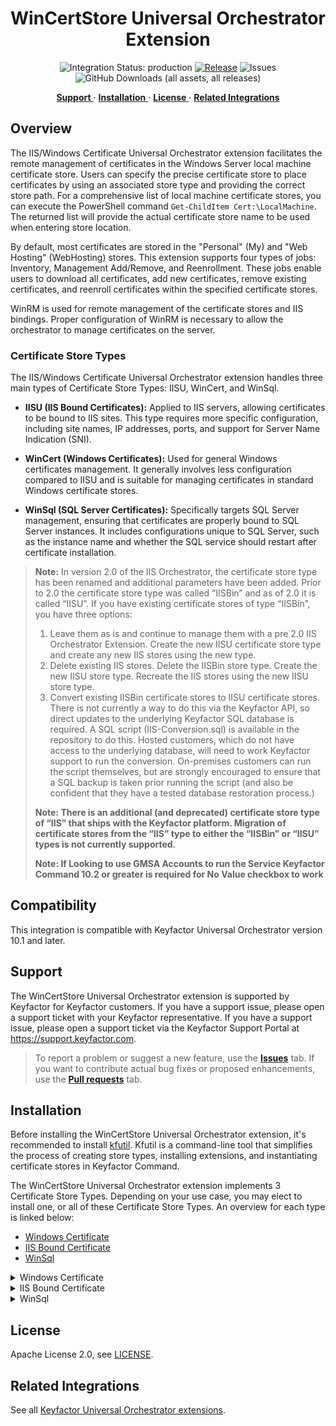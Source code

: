 <h1 align="center" style="border-bottom: none">
    WinCertStore Universal Orchestrator Extension
</h1>

<p align="center">
  <!-- Badges -->
<img src="https://img.shields.io/badge/integration_status-production-3D1973?style=flat-square" alt="Integration Status: production" />
<a href="https://github.com/Keyfactor/iis-orchestrator/releases"><img src="https://img.shields.io/github/v/release/Keyfactor/iis-orchestrator?style=flat-square" alt="Release" /></a>
<img src="https://img.shields.io/github/issues/Keyfactor/iis-orchestrator?style=flat-square" alt="Issues" />
<img src="https://img.shields.io/github/downloads/Keyfactor/iis-orchestrator/total?style=flat-square&label=downloads&color=28B905" alt="GitHub Downloads (all assets, all releases)" />
</p>

<p align="center">
  <!-- TOC -->
  <a href="#support">
    <b>Support</b>
  </a>
  ·
  <a href="#installation">
    <b>Installation</b>
  </a>
  ·
  <a href="#license">
    <b>License</b>
  </a>
  ·
  <a href="https://github.com/orgs/Keyfactor/repositories?q=orchestrator">
    <b>Related Integrations</b>
  </a>
</p>


## Overview

The IIS/Windows Certificate Universal Orchestrator extension facilitates the remote management of certificates in the Windows Server local machine certificate store. Users can specify the precise certificate store to place certificates by using an associated store type and providing the correct store path. For a comprehensive list of local machine certificate stores, you can execute the PowerShell command `Get-ChildItem Cert:\LocalMachine`. The returned list will provide the actual certificate store name to be used when entering store location.

By default, most certificates are stored in the "Personal" (My) and "Web Hosting" (WebHosting) stores. This extension supports four types of jobs: Inventory, Management Add/Remove, and Reenrollment. These jobs enable users to download all certificates, add new certificates, remove existing certificates, and reenroll certificates within the specified certificate stores.

WinRM is used for remote management of the certificate stores and IIS bindings. Proper configuration of WinRM is necessary to allow the orchestrator to manage certificates on the server.

### Certificate Store Types

The IIS/Windows Certificate Universal Orchestrator extension handles three main types of Certificate Store Types: IISU, WinCert, and WinSql.

- **IISU (IIS Bound Certificates):** Applied to IIS servers, allowing certificates to be bound to IIS sites. This type requires more specific configuration, including site names, IP addresses, ports, and support for Server Name Indication (SNI). 

- **WinCert (Windows Certificates):** Used for general Windows certificates management. It generally involves less configuration compared to IISU and is suitable for managing certificates in standard Windows certificate stores.

- **WinSql (SQL Server Certificates):** Specifically targets SQL Server management, ensuring that certificates are properly bound to SQL Server instances. It includes configurations unique to SQL Server, such as the instance name and whether the SQL service should restart after certificate installation.

> **Note:**
> In version 2.0 of the IIS Orchestrator, the certificate store type has been renamed and additional parameters have been added. Prior to 2.0 the certificate store type was called “IISBin” and as of 2.0 it is called “IISU”. If you have existing certificate stores of type “IISBin”, you have three options:
> 1. Leave them as is and continue to manage them with a pre 2.0 IIS Orchestrator Extension. Create the new IISU certificate store type and create any new IIS stores using the new type.
> 1. Delete existing IIS stores. Delete the IISBin store type. Create the new IISU store type. Recreate the IIS stores using the new IISU store type.
> 1. Convert existing IISBin certificate stores to IISU certificate stores. There is not currently a way to do this via the Keyfactor API, so direct updates to the underlying Keyfactor SQL database is required. A SQL script (IIS-Conversion.sql) is available in the repository to do this. Hosted customers, which do not have access to the underlying database, will need to work Keyfactor support to run the conversion. On-premises customers can run the script themselves, but are strongly encouraged to ensure that a SQL backup is taken prior running the script (and also be confident that they have a tested database restoration process.)
>
> **Note: There is an additional (and deprecated) certificate store type of “IIS” that ships with the Keyfactor platform. Migration of certificate stores from the “IIS” type to either the “IISBin” or “IISU” types is not currently supported.**
>
> **Note: If Looking to use GMSA Accounts to run the Service Keyfactor Command 10.2 or greater is required for No Value checkbox to work**

## Compatibility

This integration is compatible with Keyfactor Universal Orchestrator version 10.1 and later.

## Support
The WinCertStore Universal Orchestrator extension is supported by Keyfactor for Keyfactor customers. If you have a support issue, please open a support ticket with your Keyfactor representative. If you have a support issue, please open a support ticket via the Keyfactor Support Portal at https://support.keyfactor.com. 
 
> To report a problem or suggest a new feature, use the **[Issues](../../issues)** tab. If you want to contribute actual bug fixes or proposed enhancements, use the **[Pull requests](../../pulls)** tab.

## Installation
Before installing the WinCertStore Universal Orchestrator extension, it's recommended to install [kfutil](https://github.com/Keyfactor/kfutil). Kfutil is a command-line tool that simplifies the process of creating store types, installing extensions, and instantiating certificate stores in Keyfactor Command.

The WinCertStore Universal Orchestrator extension implements 3 Certificate Store Types. Depending on your use case, you may elect to install one, or all of these Certificate Store Types. An overview for each type is linked below:
* [Windows Certificate](docs/wincert.md)
* [IIS Bound Certificate](docs/iisu.md)
* [WinSql](docs/winsql.md)

<details><summary>Windows Certificate</summary>


1. Follow the [requirements section](docs/wincert.md#requirements) to configure a Service Account and grant necessary API permissions.

    <details><summary>Requirements</summary>

    ### Security and Permission Considerations

    From an official support point of view, Local Administrator permissions are required on the target server. Some customers have been successful with using other accounts and granting rights to the underlying certificate and private key stores. Due to complexities with the interactions between Group Policy, WinRM, User Account Control, and other unpredictable customer environmental factors, Keyfactor cannot provide assistance with using accounts other than the local administrator account.
     
    For customers wishing to use something other than the local administrator account, the following information may be helpful:
     
    *	The WinCert extensions (WinCert, IISU, WinSQL) create a WinRM (remote PowerShell) session to the target server in order to manipulate the Windows Certificate Stores, perform binding (in the case of the IISU extension), or to access the registry (in the case of the WinSQL extension). 
     
    *	When the WinRM session is created, the certificate store credentials are used if they have been specified, otherwise the WinRM session is created in the context of the Universal Orchestrator (UO) Service account (which potentially could be the network service account, a regular account, or a GMSA account)
     
    *	WinRM needs to be properly set up between the server hosting the UO and the target server. This means that a WinRM client running on the UO server when running in the context of the UO service account needs to be able to create a session on the target server using the configured credentials of the target server and any PowerShell commands running on the remote session need to have appropriate permissions. 
     
    *	Even though a given account may be in the administrators group or have administrative privileges on the target system and may be able to execute certificate and binding operations when running locally, the same account may not work when being used via WinRM. User Account Control (UAC) can get in the way and filter out administrative privledges. UAC / WinRM configuration has a LocalAccountTokenFilterPolicy setting that can be adjusted to not filter out administrative privledges for remote users, but enabling this may have other security ramifications. 
     
    *	The following list may not be exhaustive, but in general the account (when running under a remote WinRM session) needs permissions to:
        -	Instantiate and open a .NET X509Certificates.X509Store object for the target certificate store and be able to read and write both the certificates and related private keys. Note that ACL permissions on the stores and private keys are separate.
        -	Use the Import-Certificate, Get-WebSite, Get-WebBinding, and New-WebBinding PowerShell CmdLets.
        -	Create and delete temporary files.
        -	Execute certreq commands.
        -	Access any Cryptographic Service Provider (CSP) referenced in re-enrollment jobs.
        -	Read and Write values in the registry (HKLM:\SOFTWARE\Microsoft\Microsoft SQL Server) when performing SQL Server certificate binding.

    </details>

2. Create Certificate Store Types for the WinCertStore Orchestrator extension. 

    * **Using kfutil**:

        ```shell
        # Windows Certificate
        kfutil store-types create WinCert
        ```

    * **Manually**:
        * [Windows Certificate](docs/wincert.md#certificate-store-type-configuration)

3. Install the WinCertStore Universal Orchestrator extension.
    
    * **Using kfutil**: On the server that that hosts the Universal Orchestrator, run the following command:

        ```shell
        # Windows Server
        kfutil orchestrator extension -e iis-orchestrator@latest --out "C:\Program Files\Keyfactor\Keyfactor Orchestrator\extensions"

        # Linux
        kfutil orchestrator extension -e iis-orchestrator@latest --out "/opt/keyfactor/orchestrator/extensions"
        ```

    * **Manually**: Follow the [official Command documentation](https://software.keyfactor.com/Core-OnPrem/Current/Content/InstallingAgents/NetCoreOrchestrator/CustomExtensions.htm?Highlight=extensions) to install the latest [WinCertStore Universal Orchestrator extension](https://github.com/Keyfactor/iis-orchestrator/releases/latest).

4. Create new certificate stores in Keyfactor Command for the Sample Universal Orchestrator extension.

    * [Windows Certificate](docs/wincert.md#certificate-store-configuration)


5. (optional) Windows Certificate is compatible with all supported Keyfactor PAM extensions. PAM extensions running on Universal Orchestrators enable secure retrieval of secrets from a connected PAM provider. The [Windows Certificate certificate store configuration](docs/wincert.md#certificate-store-configuration) section marks the configuration fields that can be resolved by a PAM extension.

    To configure a PAM provider, [reference the Keyfactor Integration Catalog](https://keyfactor.github.io/integrations-catalog/content/pam) to select an extension, and follow the associated instructions to install it on the Universal Orchestrator (remote).


</details>

<details><summary>IIS Bound Certificate</summary>


1. Follow the [requirements section](docs/iisu.md#requirements) to configure a Service Account and grant necessary API permissions.

    <details><summary>Requirements</summary>

    ### Security and Permission Considerations

    From an official support point of view, Local Administrator permissions are required on the target server. Some customers have been successful with using other accounts and granting rights to the underlying certificate and private key stores. Due to complexities with the interactions between Group Policy, WinRM, User Account Control, and other unpredictable customer environmental factors, Keyfactor cannot provide assistance with using accounts other than the local administrator account.
     
    For customers wishing to use something other than the local administrator account, the following information may be helpful:
     
    *	The WinCert extensions (WinCert, IISU, WinSQL) create a WinRM (remote PowerShell) session to the target server in order to manipulate the Windows Certificate Stores, perform binding (in the case of the IISU extension), or to access the registry (in the case of the WinSQL extension). 
     
    *	When the WinRM session is created, the certificate store credentials are used if they have been specified, otherwise the WinRM session is created in the context of the Universal Orchestrator (UO) Service account (which potentially could be the network service account, a regular account, or a GMSA account)
     
    *	WinRM needs to be properly set up between the server hosting the UO and the target server. This means that a WinRM client running on the UO server when running in the context of the UO service account needs to be able to create a session on the target server using the configured credentials of the target server and any PowerShell commands running on the remote session need to have appropriate permissions. 
     
    *	Even though a given account may be in the administrators group or have administrative privileges on the target system and may be able to execute certificate and binding operations when running locally, the same account may not work when being used via WinRM. User Account Control (UAC) can get in the way and filter out administrative privledges. UAC / WinRM configuration has a LocalAccountTokenFilterPolicy setting that can be adjusted to not filter out administrative privledges for remote users, but enabling this may have other security ramifications. 
     
    *	The following list may not be exhaustive, but in general the account (when running under a remote WinRM session) needs permissions to:
        -	Instantiate and open a .NET X509Certificates.X509Store object for the target certificate store and be able to read and write both the certificates and related private keys. Note that ACL permissions on the stores and private keys are separate.
        -	Use the Import-Certificate, Get-WebSite, Get-WebBinding, and New-WebBinding PowerShell CmdLets.
        -	Create and delete temporary files.
        -	Execute certreq commands.
        -	Access any Cryptographic Service Provider (CSP) referenced in re-enrollment jobs.
        -	Read and Write values in the registry (HKLM:\SOFTWARE\Microsoft\Microsoft SQL Server) when performing SQL Server certificate binding.

    </details>

2. Create Certificate Store Types for the WinCertStore Orchestrator extension. 

    * **Using kfutil**:

        ```shell
        # IIS Bound Certificate
        kfutil store-types create IISU
        ```

    * **Manually**:
        * [IIS Bound Certificate](docs/iisu.md#certificate-store-type-configuration)

3. Install the WinCertStore Universal Orchestrator extension.
    
    * **Using kfutil**: On the server that that hosts the Universal Orchestrator, run the following command:

        ```shell
        # Windows Server
        kfutil orchestrator extension -e iis-orchestrator@latest --out "C:\Program Files\Keyfactor\Keyfactor Orchestrator\extensions"

        # Linux
        kfutil orchestrator extension -e iis-orchestrator@latest --out "/opt/keyfactor/orchestrator/extensions"
        ```

    * **Manually**: Follow the [official Command documentation](https://software.keyfactor.com/Core-OnPrem/Current/Content/InstallingAgents/NetCoreOrchestrator/CustomExtensions.htm?Highlight=extensions) to install the latest [WinCertStore Universal Orchestrator extension](https://github.com/Keyfactor/iis-orchestrator/releases/latest).

4. Create new certificate stores in Keyfactor Command for the Sample Universal Orchestrator extension.

    * [IIS Bound Certificate](docs/iisu.md#certificate-store-configuration)


5. (optional) IIS Bound Certificate is compatible with all supported Keyfactor PAM extensions. PAM extensions running on Universal Orchestrators enable secure retrieval of secrets from a connected PAM provider. The [IIS Bound Certificate certificate store configuration](docs/iisu.md#certificate-store-configuration) section marks the configuration fields that can be resolved by a PAM extension.

    To configure a PAM provider, [reference the Keyfactor Integration Catalog](https://keyfactor.github.io/integrations-catalog/content/pam) to select an extension, and follow the associated instructions to install it on the Universal Orchestrator (remote).


</details>

<details><summary>WinSql</summary>


1. Follow the [requirements section](docs/winsql.md#requirements) to configure a Service Account and grant necessary API permissions.

    <details><summary>Requirements</summary>

    ### Security and Permission Considerations

    From an official support point of view, Local Administrator permissions are required on the target server. Some customers have been successful with using other accounts and granting rights to the underlying certificate and private key stores. Due to complexities with the interactions between Group Policy, WinRM, User Account Control, and other unpredictable customer environmental factors, Keyfactor cannot provide assistance with using accounts other than the local administrator account.
     
    For customers wishing to use something other than the local administrator account, the following information may be helpful:
     
    *	The WinCert extensions (WinCert, IISU, WinSQL) create a WinRM (remote PowerShell) session to the target server in order to manipulate the Windows Certificate Stores, perform binding (in the case of the IISU extension), or to access the registry (in the case of the WinSQL extension). 
     
    *	When the WinRM session is created, the certificate store credentials are used if they have been specified, otherwise the WinRM session is created in the context of the Universal Orchestrator (UO) Service account (which potentially could be the network service account, a regular account, or a GMSA account)
     
    *	WinRM needs to be properly set up between the server hosting the UO and the target server. This means that a WinRM client running on the UO server when running in the context of the UO service account needs to be able to create a session on the target server using the configured credentials of the target server and any PowerShell commands running on the remote session need to have appropriate permissions. 
     
    *	Even though a given account may be in the administrators group or have administrative privileges on the target system and may be able to execute certificate and binding operations when running locally, the same account may not work when being used via WinRM. User Account Control (UAC) can get in the way and filter out administrative privledges. UAC / WinRM configuration has a LocalAccountTokenFilterPolicy setting that can be adjusted to not filter out administrative privledges for remote users, but enabling this may have other security ramifications. 
     
    *	The following list may not be exhaustive, but in general the account (when running under a remote WinRM session) needs permissions to:
        -	Instantiate and open a .NET X509Certificates.X509Store object for the target certificate store and be able to read and write both the certificates and related private keys. Note that ACL permissions on the stores and private keys are separate.
        -	Use the Import-Certificate, Get-WebSite, Get-WebBinding, and New-WebBinding PowerShell CmdLets.
        -	Create and delete temporary files.
        -	Execute certreq commands.
        -	Access any Cryptographic Service Provider (CSP) referenced in re-enrollment jobs.
        -	Read and Write values in the registry (HKLM:\SOFTWARE\Microsoft\Microsoft SQL Server) when performing SQL Server certificate binding.

    </details>

2. Create Certificate Store Types for the WinCertStore Orchestrator extension. 

    * **Using kfutil**:

        ```shell
        # WinSql
        kfutil store-types create WinSql
        ```

    * **Manually**:
        * [WinSql](docs/winsql.md#certificate-store-type-configuration)

3. Install the WinCertStore Universal Orchestrator extension.
    
    * **Using kfutil**: On the server that that hosts the Universal Orchestrator, run the following command:

        ```shell
        # Windows Server
        kfutil orchestrator extension -e iis-orchestrator@latest --out "C:\Program Files\Keyfactor\Keyfactor Orchestrator\extensions"

        # Linux
        kfutil orchestrator extension -e iis-orchestrator@latest --out "/opt/keyfactor/orchestrator/extensions"
        ```

    * **Manually**: Follow the [official Command documentation](https://software.keyfactor.com/Core-OnPrem/Current/Content/InstallingAgents/NetCoreOrchestrator/CustomExtensions.htm?Highlight=extensions) to install the latest [WinCertStore Universal Orchestrator extension](https://github.com/Keyfactor/iis-orchestrator/releases/latest).

4. Create new certificate stores in Keyfactor Command for the Sample Universal Orchestrator extension.

    * [WinSql](docs/winsql.md#certificate-store-configuration)


5. (optional) WinSql is compatible with all supported Keyfactor PAM extensions. PAM extensions running on Universal Orchestrators enable secure retrieval of secrets from a connected PAM provider. The [WinSql certificate store configuration](docs/winsql.md#certificate-store-configuration) section marks the configuration fields that can be resolved by a PAM extension.

    To configure a PAM provider, [reference the Keyfactor Integration Catalog](https://keyfactor.github.io/integrations-catalog/content/pam) to select an extension, and follow the associated instructions to install it on the Universal Orchestrator (remote).


</details>


## License

Apache License 2.0, see [LICENSE](LICENSE).

## Related Integrations

See all [Keyfactor Universal Orchestrator extensions](https://github.com/orgs/Keyfactor/repositories?q=orchestrator).